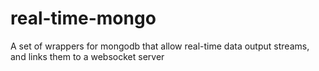 # real-time-mongo
A set of wrappers for mongodb that allow real-time data output streams, and links them to a websocket server
